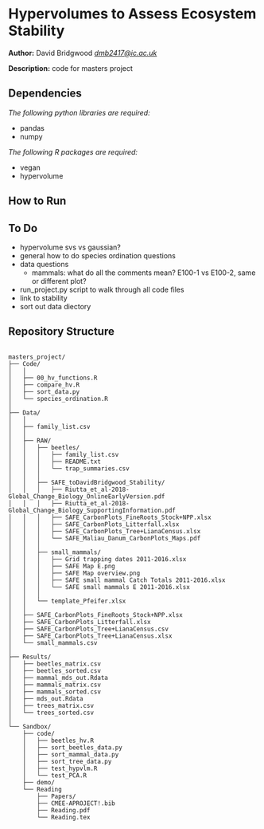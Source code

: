 # Hypervolumes to Assess Ecosystem Stability 

**Author:** David Bridgwood *dmb2417@ic.ac.uk*

**Description:** code for masters project

## Dependencies

*The following python libraries are required:*

- pandas
- numpy


*The following R packages are required:*

- vegan
- hypervolume

## How to Run


## To Do
- hypervolume svs vs gaussian?
- general how to do species ordination questions
- data questions
	- mammals: what do all the comments mean? E100-1 vs E100-2, same or different plot?
- run_project.py script to walk through all code files
- link to stability
- sort out data diectory


## Repository Structure
```

masters_project/
├── Code/
│   │
│   ├── 00_hv_functions.R
│   ├── compare_hv.R
│   ├── sort_data.py
│   └── species_ordination.R
│
├── Data/
│   │
│   ├── family_list.csv
│   │
│   ├── RAW/
│   │   ├── beetles/
│   │   │   ├── family_list.csv
│   │   │   ├── README.txt
│   │   │   └── trap_summaries.csv
│   │   │
│   │   ├── SAFE_toDavidBridgwood_Stability/
│   │   │   ├── Riutta_et_al-2018-Global_Change_Biology_OnlineEarlyVersion.pdf
│   │   │   ├── Riutta_et_al-2018-Global_Change_Biology_SupportingInformation.pdf
│   │   │   ├── SAFE_CarbonPlots_FineRoots_Stock+NPP.xlsx
│   │   │   ├── SAFE_CarbonPlots_Litterfall.xlsx
│   │   │   ├── SAFE_CarbonPlots_Tree+LianaCensus.xlsx
│   │   │   └── SAFE_Maliau_Danum_CarbonPlots_Maps.pdf
│   │   │
│   │   ├── small_mammals/
│   │   │   ├── Grid trapping dates 2011-2016.xlsx
│   │   │   ├── SAFE Map E.png
│   │   │   ├── SAFE Map overview.png
│   │   │   ├── SAFE small mammal Catch Totals 2011-2016.xlsx
│   │   │   └── SAFE small mammals E 2011-2016.xlsx
│   │   │
│   │   └── template_Pfeifer.xlsx
│   │
│   ├── SAFE_CarbonPlots_FineRoots_Stock+NPP.xlsx
│   ├── SAFE_CarbonPlots_Litterfall.xlsx
│   ├── SAFE_CarbonPlots_Tree+LianaCensus.csv
│   ├── SAFE_CarbonPlots_Tree+LianaCensus.xlsx
│   └── small_mammals.csv
│
├── Results/
│   ├── beetles_matrix.csv
│   ├── beetles_sorted.csv
│   ├── mammal_mds_out.Rdata
│   ├── mammals_matrix.csv
│   ├── mammals_sorted.csv
│   ├── mds_out.Rdata
│   ├── trees_matrix.csv
│   └── trees_sorted.csv
│
└── Sandbox/
    ├── code/
    │   ├── beetles_hv.R
    │   ├── sort_beetles_data.py
    │   ├── sort_mammal_data.py
    │   ├── sort_tree_data.py
    │   ├── test_hypvlm.R
    │   └── test_PCA.R
    ├── demo/
    └── Reading
        ├── Papers/
        ├── CMEE-APROJECT!.bib
        ├── Reading.pdf
        └── Reading.tex
        

```
